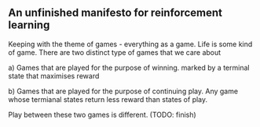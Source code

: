## An unfinished manifesto for reinforcement learning

Keeping with the theme of games - everything as a game. Life is some kind of game.  There are two distinct type of games that we care about

a) Games that are played for the purpose of winning. marked by a terminal state that maximises reward

b) Games that are played for the purpose of continuing play. Any game whose termianal states return less reward than states of play.

Play between these two games is different. 
(TODO: finish)
